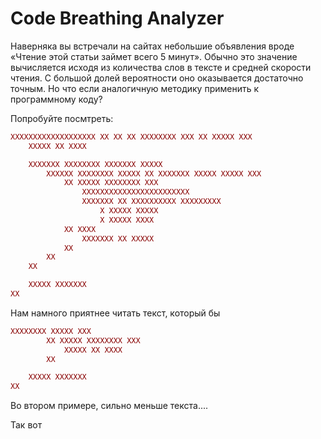 # Code Breathing Analyzer

Наверняка вы встречали на сайтах небольшие объявления вроде «Чтение этой статьи займет всего 5 минут». 
Обычно это значение вычисляется исходя из количества слов в тексте и средней скорости чтения. 
С большой долей вероятности оно оказывается достаточно точным. Но что если аналогичную методику применить к программному коду?

Попробуйте посмтреть:
```php
XXXXXXXXXXXXXXXXXXX XX XX XX XXXXXXXX XXX XX XXXXX XXX
    XXXXX XX XXXX

    XXXXXXX XXXXXXXX XXXXXXX XXXXX
        XXXXXX XXXXXXXX XXXXX XX XXXXXXX XXXXX XXXXX XXX
            XX XXXXX XXXXXXXX XXX
                XXXXXXXXXXXXXXXXXXXXXXXX 
                XXXXXXX XX XXXXXXXXXX XXXXXXXXX 
                    X XXXXX XXXXX 
                    X XXXXX XXXX
            XX XXXX
                XXXXXXX XX XXXXX
            XX
        XX
    XX

    XXXXX XXXXXXX
XX
```

Нам намного приятнее читать текст, который бы 

```php
XXXXXXXX XXXXX XXX
        XX XXXXX XXXXXXXX XXX
            XXXXX XX XXXX
        XX

    XXXXX XXXXXXX
XX
```

Во втором примере, сильно меньше текста....


Так вот 
